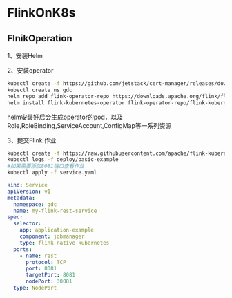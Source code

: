 # FlinkOnK8s

## FlnikOperation

1、安装Helm  

2、安装operator
```bash
kubectl create -f https://github.com/jetstack/cert-manager/releases/download/v1.8.2/cert-manager.yaml
kubectl create ns gdc
helm repo add flink-operator-repo https://downloads.apache.org/flink/flink-kubernetes-operator-1.2.0
helm install flink-kubernetes-operator flink-operator-repo/flink-kubernetes-operator --set image.repository=apache/flink-kubernetes-operator --namespace gdc
```
helm安装好后会生成operator的pod，以及Role,RoleBinding,ServiceAccount,ConfigMap等一系列资源

3、提交Flink 作业
```bash
kubectl create -f https://raw.githubusercontent.com/apache/flink-kubernetes-operator/release-1.5/examples/basic.yaml
kubectl logs -f deploy/basic-example
#如果需要添加8081端口查看作业
kubectl apply -f service.yaml

```

```yaml
kind: Service
apiVersion: v1
metadata:
  namespace: gdc
  name: my-flink-rest-service
spec:
  selector:
    app: application-example
    component: jobmanager
    type: flink-native-kubernetes
  ports:
    - name: rest
      protocol: TCP
      port: 8081
      targetPort: 8081
      nodePort: 30081
  type: NodePort
```





